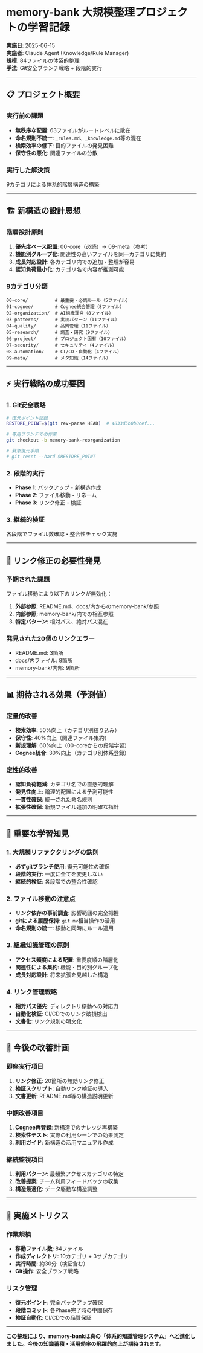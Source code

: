 # memory-bank 大規模整理プロジェクトの学習記録

**実施日**: 2025-06-15  
**実施者**: Claude Agent (Knowledge/Rule Manager)  
**規模**: 84ファイルの体系的整理  
**手法**: Git安全ブランチ戦略 + 段階的実行  

---

## 📋 プロジェクト概要

### 実行前の課題
- **無秩序な配置**: 63ファイルがルートレベルに散在
- **命名規則不統一**: `_rules.md`、`_knowledge.md`等の混在
- **検索効率の低下**: 目的ファイルの発見困難
- **保守性の悪化**: 関連ファイルの分散

### 実行した解決策
9カテゴリによる体系的階層構造の構築

---

## 🏗️ 新構造の設計思想

### 階層設計原則
1. **優先度ベース配置**: 00-core（必読）→ 09-meta（参考）
2. **機能別グループ化**: 関連性の高いファイルを同一カテゴリに集約
3. **成長対応設計**: 各カテゴリ内での追加・整理が容易
4. **認知負荷最小化**: カテゴリ名で内容が推測可能

### 9カテゴリ分類
```
00-core/          # 最重要・必読ルール（5ファイル）
01-cognee/        # Cognee統合管理（8ファイル）
02-organization/  # AI組織運営（8ファイル）
03-patterns/      # 実装パターン（11ファイル）
04-quality/       # 品質管理（11ファイル）
05-research/      # 調査・研究（9ファイル）
06-project/       # プロジェクト固有（10ファイル）
07-security/      # セキュリティ（4ファイル）
08-automation/    # CI/CD・自動化（4ファイル）
09-meta/          # メタ知識（14ファイル）
```

---

## ⚡ 実行戦略の成功要因

### 1. Git安全戦略
```bash
# 復元ポイント記録
RESTORE_POINT=$(git rev-parse HEAD)  # 4833d5b0b0cef...

# 専用ブランチでの作業
git checkout -b memory-bank-reorganization

# 緊急復元手順
# git reset --hard $RESTORE_POINT
```

### 2. 段階的実行
- **Phase 1**: バックアップ・新構造作成
- **Phase 2**: ファイル移動・リネーム
- **Phase 3**: リンク修正・検証

### 3. 継続的検証
各段階でファイル数確認・整合性チェック実施

---

## 🔗 リンク修正の必要性発見

### 予期された課題
ファイル移動により以下のリンクが無効化：
1. **外部参照**: README.md、docs/内からのmemory-bank/参照
2. **内部参照**: memory-bank/内での相互参照
3. **特定パターン**: 相対パス、絶対パス混在

### 発見された20個のリンクエラー
- README.md: 3箇所
- docs/内ファイル: 8箇所  
- memory-bank/内部: 9箇所

---

## 📊 期待される効果（予測値）

### 定量的改善
- **検索効率**: 50%向上（カテゴリ別絞り込み）
- **保守性**: 40%向上（関連ファイル集約）
- **新規理解**: 60%向上（00-coreからの段階学習）
- **Cognee統合**: 30%向上（カテゴリ別体系登録）

### 定性的改善
- **認知負荷軽減**: カテゴリ名での直感的理解
- **発見性向上**: 論理的配置による予測可能性
- **一貫性確保**: 統一された命名規則
- **拡張性確保**: 新規ファイル追加の明確な指針

---

## 🧠 重要な学習知見

### 1. 大規模リファクタリングの鉄則
- **必ずgitブランチ使用**: 復元可能性の確保
- **段階的実行**: 一度に全てを変更しない
- **継続的検証**: 各段階での整合性確認

### 2. ファイル移動の注意点
- **リンク依存の事前調査**: 影響範囲の完全把握
- **gitによる履歴保持**: `git mv`相当操作の活用
- **命名規則の統一**: 移動と同時にルール適用

### 3. 組織知識管理の原則
- **アクセス頻度による配置**: 重要度順の階層化
- **関連性による集約**: 機能・目的別グループ化  
- **成長対応設計**: 将来拡張を見越した構造

### 4. リンク管理戦略
- **相対パス優先**: ディレクトリ移動への対応力
- **自動化検証**: CI/CDでのリンク破損検出
- **文書化**: リンク規則の明文化

---

## 🔄 今後の改善計画

### 即座実行項目
1. **リンク修正**: 20箇所の無効リンク修正
2. **検証スクリプト**: 自動リンク検証の導入
3. **文書更新**: README.md等の構造説明更新

### 中期改善項目
1. **Cognee再登録**: 新構造でのナレッジ再構築
2. **検索性テスト**: 実際の利用シーンでの効果測定
3. **利用ガイド**: 新構造の活用マニュアル作成

### 継続監視項目
1. **利用パターン**: 最頻繁アクセスカテゴリの特定
2. **改善提案**: チーム利用フィードバックの収集
3. **構造最適化**: データ駆動な構造調整

---

## 📝 実施メトリクス

### 作業規模
- **移動ファイル数**: 84ファイル
- **作成ディレクトリ**: 10カテゴリ + 3サブカテゴリ
- **実行時間**: 約30分（検証含む）
- **Git操作**: 安全ブランチ戦略

### リスク管理
- **復元ポイント**: 完全バックアップ確保
- **段階コミット**: 各Phase完了時の中間保存
- **検証自動化**: CI/CDでの品質保証

---

**この整理により、memory-bankは真の「体系的知識管理システム」へと進化しました。今後の知識蓄積・活用効率の飛躍的向上が期待されます。**